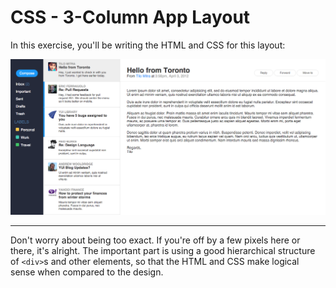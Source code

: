 # CSS - 3-Column App Layout

In this exercise, you'll be writing the HTML and CSS for this layout:

![](./3-column-app.png)

---

Don't worry about being too exact. If you're off by a few pixels here or there, it's alright. The important part is using a good hierarchical structure of `<div>`s and other elements, so that the HTML and CSS make logical sense when compared to the design.